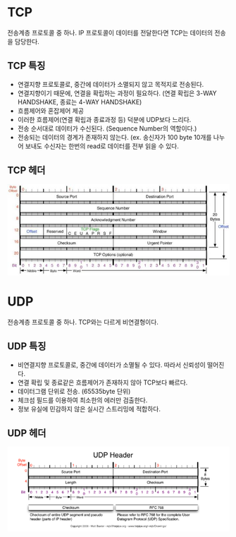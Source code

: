# TCP
  
  
  전송계층 프로토콜 중 하나. IP 프로토콜이 데이터를 전달한다면 TCP는 데이터의 전송을 담당한다.
  
  
  ## TCP 특징
  
  - 연결지향 프로토콜로, 중간에 데이터가 소멸되지 않고 목적지로 전송된다.
  - 연결지향이기 때문에, 연결을 확립하는 과정이 필요하다. (연결 확립은 3-WAY HANDSHAKE, 종료는 4-WAY HANDSHAKE)
  - 흐름제어와 혼잡제어 제공
  - 이러한 흐름제어(연결 확립과 종료과정 등) 덕분에 UDP보다 느리다.
  - 전송 순서대로 데이터가 수신된다. (Sequence Number의 역할이다.)
  - 전송되는 데이터의 경계가 존재하지 않는다.
    (ex. 송신자가 100 byte 10개를 나누어 보내도 수신자는 한번의 read로 데이터를 전부 읽을 수 있다.
  
  
  ## TCP 헤더
  
  ![TCP HEADER](./img/TCP_header.jpg)
  
  
  
# UDP

  전송계층 프로토콜 중 하나. TCP와는 다르게 비연결형이다.
  
  
  ## UDP 특징
  
  - 비연결지향 프로토콜로, 중간에 데이터가 소멸될 수 있다. 따라서 신뢰성이 떨어진다.
  - 연결 확립 및 종료같은 흐름제어가 존재하지 않아 TCP보다 빠르다.
  - 데이터그램 단위로 전송. (65535byte 단위)
  - 체크섬 필드를 이용하여 최소한의 에러만 검출한다.
  - 정보 유실에 민감하지 않은 실시간 스트리밍에 적합하다.
  
  
  ## UDP 헤더
  
  ![UDP HEADER](./img/UDP_header.png)

  
